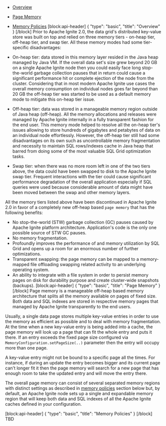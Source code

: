* [Overview](doc:page-memory#overview)
* [Page Memory](doc:page-memory#page-memory)
* [Memory Policies](doc:page-memory#memory-policies)
[block:api-header]
{
  "type": "basic",
  "title": "Overview"
}
[/block]
Prior to Apache Ignite 2.0, the data grid's distributed key-value store was built on top and relied on three memory tiers - on-heap tier, off-heap tier, and swap tier. All these memory modes had some tier-specific disadvantages:

* On-heap tier: data stored in this memory layer resided in the Java heap managed by Java VM. If the overall data set's size grew beyond 20 GB on a single Apache Ignite node then you could easily face long stop-the-world garbage collection pauses that in return could cause a significant performance hit or complete ejection of the node from the cluster. Considering that in most modern Apache Ignite use cases the overall memory consumption on individual nodes goes far beyond than 20 GB the off-heap tier was started to be used as a default memory mode to mitigate this on-heap tier issue.

* Off-heap tier: data was stored in a manageable memory region outside of Java heap (off-heap). All the memory allocations and releases were managed by Apache Ignite internally in a fully transparent fashion for the end user. This memory mode helped to resolve all the on-heap tier's issues allowing to store hundreds of gigabytes and petabytes of data on an individual node effortlessly. However, the off-heap tier still had some disadvantages on its own such as uncontrollable memory fragmentation and necessity to maintain SQL rows/indexes cache in Java heap that barred from doing some of the most valuable SQL Grid optimization tasks.

* Swap tier: when there was no more room left in one of the two tiers above, the data could have been swapped to disk to the Apache Ignite swap tier. Frequent interactions with the tier could cause significant performance degradation of the overall application especially if SQL queries were used because considerable amount of data might have been moved between the swap and other memory layers.          

All the memory tiers listed above have been discontinued in Apache Ignite 2.0 in favor of a completely new off-heap based `page memory` that has the following benefits:
* No stop-the-world (STW) garbage collection (GC) pauses caused by Apache Ignite platform architecture. Application's code is the only one possible source of STW GC pauses.
* No memory fragmentation.
* Profoundly improves the performance of and memory utilization by SQL Grid and opens up a room for an enormous number of further optimizations.
* Transparent swapping: the page memory can be mapped to a memory-mapped file offloading swapping related activity to an underlying operating system.
* An ability to integrate with a file system in order to persist memory pages on disk for durability purpose and create cluster-wide snapshots (backups).
[block:api-header]
{
  "type": "basic",
  "title": "Page Memory"
}
[/block]
Page memory is a manageable off-heap based memory architecture that splits all the memory available on pages of fixed size. Both data and SQL indexes are stored in respective memory pages that managed by Apache Ignite transparently to the end users. 

Usually, a single data page stores multiple key-value entries in order to use the memory as efficient as possible and to deal with memory fragmentation. At the time when a new key-value entry is being added into a cache, the page memory will look up a page that can fit the whole entry and puts it there. If an entry exceeds the fixed page size configured via `MemoryConfiguration.setPageSize(..)` parameter then the entry will occupy more than one page.

A key-value entry might not be bound to a specific page all the times. For instance, if during an update the entry becomes bigger and its current page can't longer fit it then the page memory will search for a new page that has enough room to take the updated entry and will move the entry there. 

The overall page memory can consist of several separated memory regions with distinct settings as described in [memory policies](doc:page-memory#page-memory) section below but, by default, an Apache Ignite node sets up a single and expandable memory region that will keep both data and SQL indexes of all the Apache Ignite caches defined in your configuration.

 
[block:api-header]
{
  "type": "basic",
  "title": "Memory Policies"
}
[/block]
TBD